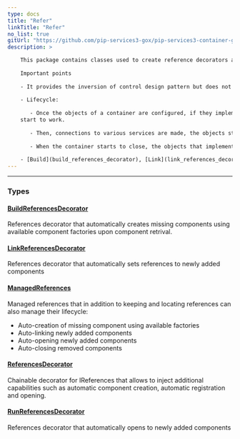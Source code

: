 ```yaml
---
type: docs
title: "Refer"
linkTitle: "Refer"
no_list: true
gitUrl: "https://github.com/pip-services3-gox/pip-services3-container-gox"
description: >

    This package contains classes used to create reference decorators and managed references.      
        
    Important points
    
    - It provides the inversion of control design pattern but does not contain the fully functional container (you can just only create a class that will set various references).    
    
    - Lifecycle:    
     
       - Once the objects of a container are configured, if they implement the [IReferenceable](../../commons/refer/ireferenceable) interface, they are passed a set of references for recreating links between objects in the container. If the objects implement the [IOpenable interface](../../commons/run/iopenable), the *Open()* method is called and they 
    start to work. 
    
       - Then, connections to various services are made, the objects start, the container starts running, and the objects carry out their tasks. 
    
       - When the container starts to close, the objects that implement the [IClosable](../../commons/run/iclosable) interface are closed via their *Close()* method (which should make them stop working and disconnect from other services). Following this, the objects that implement the [IUnreferenceable](../../commons/refer/iunreferenceable) interface delete the various links between objects, and the container destroys all objects and turns off. 
    
    - [Build](build_references_decorator), [Link](link_references_decorator), and [Run](run_references_decorator) - ReferenceDecorators are used during the corresponding  building, linking, and running stages and are united in [ManagedReferences](managed_references), which are extended by [ContainerReferences](container_references).
---
```

---

<div class="module-body"> 

### Types

#### [BuildReferencesDecorator](build_references_decorator)
References decorator that automatically creates missing components using
available component factories upon component retrival.

#### [LinkReferencesDecorator](link_references_decorator)
References decorator that automatically sets references to newly added components

#### [ManagedReferences](managed_references)
Managed references that in addition to keeping and locating references can also 
manage their lifecycle:
- Auto-creation of missing component using available factories
- Auto-linking newly added components
- Auto-opening newly added components
- Auto-closing removed components

#### [ReferencesDecorator](references_decorator)
Chainable decorator for IReferences that allows to inject additional capabilities
such as automatic component creation, automatic registration and opening.

#### [RunReferencesDecorator](run_references_decorator)
References decorator that automatically opens to newly added components

</div>
